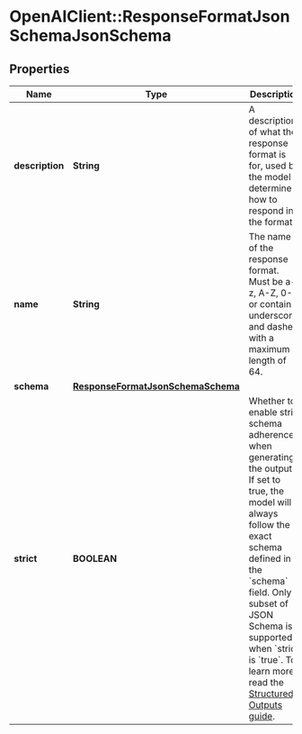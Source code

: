 # OpenAIClient::ResponseFormatJsonSchemaJsonSchema

## Properties
Name | Type | Description | Notes
------------ | ------------- | ------------- | -------------
**description** | **String** | A description of what the response format is for, used by the model to determine how to respond in the format. | [optional] 
**name** | **String** | The name of the response format. Must be a-z, A-Z, 0-9, or contain underscores and dashes, with a maximum length of 64. | 
**schema** | [**ResponseFormatJsonSchemaSchema**](ResponseFormatJsonSchemaSchema.md) |  | [optional] 
**strict** | **BOOLEAN** | Whether to enable strict schema adherence when generating the output. If set to true, the model will always follow the exact schema defined in the &#x60;schema&#x60; field. Only a subset of JSON Schema is supported when &#x60;strict&#x60; is &#x60;true&#x60;. To learn more, read the [Structured Outputs guide](/docs/guides/structured-outputs). | [optional] [default to false]

